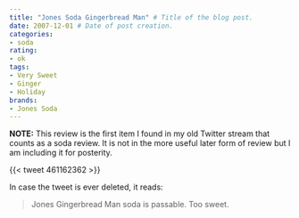 ```yaml
---
title: "Jones Soda Gingerbread Man" # Title of the blog post.
date: 2007-12-01 # Date of post creation.
categories:
- soda
rating:
- ok
tags:
- Very Sweet
- Ginger
- Holiday
brands:
- Jones Soda
---
```


**NOTE:** This review is the first item I found in my old Twitter stream that counts as a soda review. It is not in the more useful later form of review but I am including it for posterity.

{{< tweet 461162362 >}}

In case the tweet is ever deleted, it reads:
> Jones Gingerbread Man soda is passable. Too sweet.
